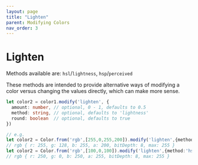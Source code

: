 ```yaml
---
layout: page
title: "Lighten"
parent: Modifying Colors
nav_order: 3
---
```


# Lighten

Methods available are: `hsl`/`lightness`, `hsp`/`perceived`

These methods are intended to provide alternative ways of modifying a color versus changing the values directly, which can make more sense.

```ts
let color2 = color1.modify('lighten', {
  amount: number, // optional, 0 - 1, defaults to 0.5
  method: string, // optional, defaults to 'lightness'
  round: boolean  // optional, defaults to true
})

// e.g.
let color2 = Color.from('rgb',[255,0,255,200]).modify('lighten',{method:'lightness'})
// rgb { r: 255, g: 128, b: 255, a: 200, bitDepth: 8, max: 255 }
let color2 = Color.from('rgb',[100,0,100]).modify('lighten',{method:'hsp'})
// rgb { r: 250, g: 0, b: 250, a: 255, bitDepth: 8, max: 255 }
```

